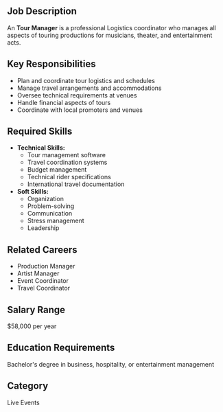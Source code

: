 ## Job Description
An **Tour Manager** is a professional Logistics coordinator who manages all aspects of touring productions for musicians, theater, and entertainment acts.

## Key Responsibilities
- Plan and coordinate tour logistics and schedules
- Manage travel arrangements and accommodations
- Oversee technical requirements at venues
- Handle financial aspects of tours
- Coordinate with local promoters and venues

## Required Skills
- **Technical Skills:**
  - Tour management software
  - Travel coordination systems
  - Budget management
  - Technical rider specifications
  - International travel documentation
- **Soft Skills:**
  - Organization
  - Problem-solving
  - Communication
  - Stress management
  - Leadership

## Related Careers
- Production Manager
- Artist Manager
- Event Coordinator
- Travel Coordinator

## Salary Range
$58,000 per year

## Education Requirements
Bachelor's degree in business, hospitality, or entertainment management

## Category
Live Events
